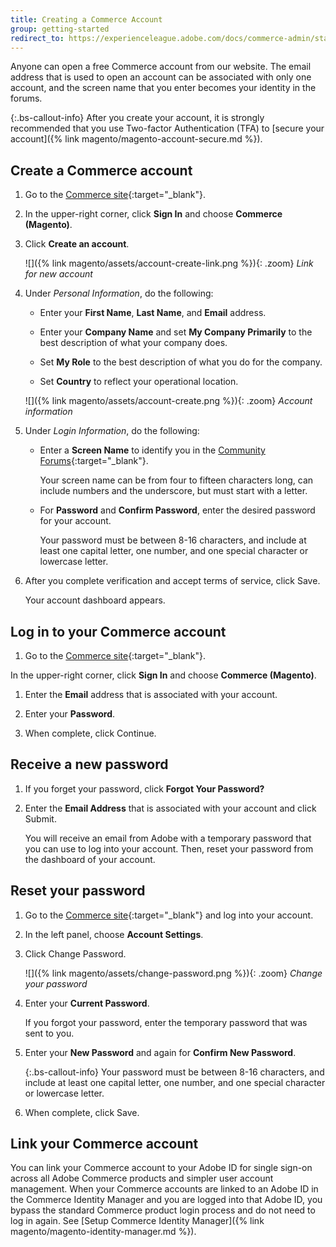 ```yaml
---
title: Creating a Commerce Account
group: getting-started
redirect_to: https://experienceleague.adobe.com/docs/commerce-admin/start/commerce-account/commerce-account-create.html
---
```


Anyone can open a free Commerce account from our website. The email address that is used to open an account can be associated with only one account, and the screen name that you enter becomes your identity in the forums.

{:.bs-callout-info}
After you create your account, it is strongly recommended that you use Two-factor Authentication (TFA) to [secure your account]({% link magento/magento-account-secure.md %}).

## Create a Commerce account

1. Go to the [Commerce site][1]{:target="_blank"}.

1. In the upper-right corner, click **Sign In** and choose **Commerce (Magento)**.

1. Click **Create an account**.

   ![]({% link magento/assets/account-create-link.png %}){: .zoom}
   _Link for new account_

1. Under _Personal Information_, do the following:

   - Enter your **First Name**, **Last Name**, and **Email** address.

   - Enter your **Company Name** and set **My Company Primarily** to the best description of what your company does.

   - Set **My Role** to the best description of what you do for the company.

   - Set **Country** to reflect your operational location.

   ![]({% link magento/assets/account-create.png %}){: .zoom}
   _Account information_

1. Under _Login Information_, do the following:

   - Enter a **Screen Name** to identify you in the [Community Forums][2]{:target="_blank"}.

      Your screen name can be from four to fifteen characters long, can include numbers and the underscore, but must start with a letter.

   - For **Password** and **Confirm Password**, enter the desired password for your account.

      Your password must be between 8-16 characters, and include at least one capital letter, one number, and one special character or lowercase letter.

1. After you complete verification and accept terms of service, click <span class="btn">Save</span>.

   Your account dashboard appears.

## Log in to your Commerce account

1. Go to the [Commerce site][1]{:target="_blank"}.

In the upper-right corner, click **Sign In** and choose **Commerce (Magento)**.

1. Enter the **Email** address that is associated with your account.

1. Enter your **Password**.

1. When complete, click <span class="btn">Continue</span>.

## Receive a new password

1. If you forget your password, click **Forgot Your Password?**

1. Enter the **Email Address** that is associated with your account and click <span class="btn">Submit</span>.

   You will receive an email from Adobe with a temporary password that you can use to log into your account. Then, reset your password from the dashboard of your account.

## Reset your password

1. Go to the [Commerce site][1]{:target="_blank"} and log into your account.

1. In the left panel, choose **Account Settings**.

1. Click <span class="btn">Change Password</span>.

   ![]({% link magento/assets/change-password.png %}){: .zoom}
   _Change your password_

1. Enter your **Current Password**.

   If you forgot your password, enter the temporary password that was sent to you.

1. Enter your **New Password** and again for **Confirm New Password**.

   {:.bs-callout-info}
   Your password must be between 8-16 characters, and include at least one capital letter, one number, and one special character or lowercase letter.

1. When complete, click <span class="btn">Save</span>.

## Link your Commerce account

You can link your Commerce account to your Adobe ID for single sign-on across all Adobe Commerce products and simpler user account management. When your Commerce accounts are linked to an Adobe ID in the Commerce Identity Manager and you are logged into that Adobe ID, you bypass the standard Commerce product login process and do not need to log in again. See [Setup Commerce Identity Manager]({% link magento/magento-identity-manager.md %}).

[1]: https://account.magento.com/customer/account/login/
[2]: https://community.magento.com/

